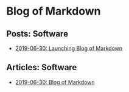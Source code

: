# Blog of Markdown

## Posts: Software

* [2019-06-30: Launching Blog of Markdown](posts/2019-06-30/doc.html)

## Articles: Software

* [2019-06-30: Blog of Markdown](articles/blog_of_markdown/doc.html)

